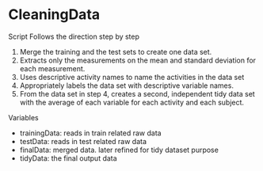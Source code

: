 # CleaningData

Script Follows the direction step by step
1. Merge the training and the test sets to create one data set.
2. Extracts only the measurements on the mean and standard deviation for each measurement. 
3. Uses descriptive activity names to name the activities in the data set
4. Appropriately labels the data set with descriptive variable names. 
5. From the data set in step 4, creates a second, independent tidy data set with the average of each variable for each activity and each subject.

Variables
- trainingData: reads in train related raw data
- testData: reads in test related raw data
- finalData: merged data. later refined for tidy dataset purpose
- tidyData: the final output data
